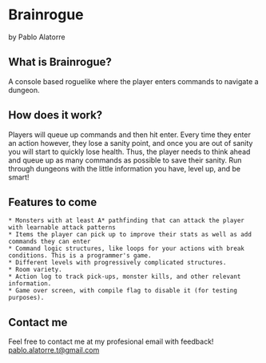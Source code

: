 # Brainrogue
by Pablo Alatorre

## What is Brainrogue?
A console based roguelike where the player enters commands to navigate a dungeon.

## How does it work?
Players will queue up commands and then hit enter. Every time they enter an action however, they lose a sanity point, and once you are out of sanity you will start to quickly lose health. Thus, the player needs to think ahead and queue up as many commands as possible to save their sanity. Run through dungeons with the little information you have, level up, and be smart!

## Features to come
	* Monsters with at least A* pathfinding that can attack the player with learnable attack patterns
	* Items the player can pick up to improve their stats as well as add commands they can enter
	* Command logic structures, like loops for your actions with break conditions. This is a programmer's game.
	* Different levels with progressively complicated structures.
	* Room variety.
	* Action log to track pick-ups, monster kills, and other relevant information.
	* Game over screen, with compile flag to disable it (for testing purposes).

## Contact me
Feel free to contact me at my profesional email with feedback! pablo.alatorre.t@gmail.com